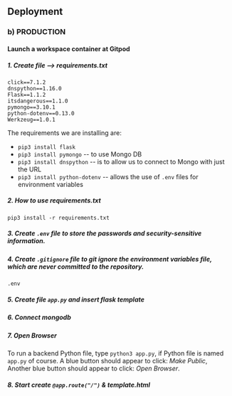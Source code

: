 ## Deployment 

### b) PRODUCTION

#### Launch a workspace container at Gitpod

##### 1. Create file --> requirements.txt  

```
click==7.1.2
dnspython==1.16.0
Flask==1.1.2
itsdangerous==1.1.0
pymongo==3.10.1
python-dotenv==0.13.0
Werkzeug==1.0.1
```

The requirements we are installing are:

* `pip3 install flask`
* `pip3 install pymongo` -- to use Mongo DB
* `pip3 install dnspython` -- is to allow us to connect to Mongo with just the URL
* `pip3 install python-dotenv` -- allows the use of `.env` files for environment variables

##### 2. How to use requirements.txt
```
pip3 install -r requirements.txt
```
##### 3. Create `.env` file to store the passwords and security-sensitive information.
##### 4. Create `.gitignore` file to git ignore the environment variables file, which are never committed to the repository.
```
.env
```
##### 5. Create file `app.py` and insert flask template

##### 6. Connect mongodb 

##### 7. Open Browser
To run a backend Python file, type `python3 app.py`, if Python file is named `app.py` of course.
A blue button should appear to click: *Make Public*,
Another blue button should appear to click: *Open Browser*.

##### 8. Start create `@app.route("/")` & template.html



